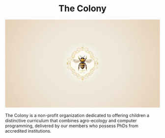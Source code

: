 <h1 align="center"> The Colony </h1>

<p align="center" width="100%"><img src="./images/logo.png" /></p>

The Colony is a non-profit organization dedicated to offering children a distinctive curriculum that combines agro-ecology and computer programming, delivered by our members who possess PhDs from accredited institutions.